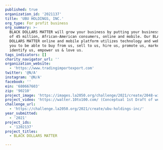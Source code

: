 ```yaml
---
published: true
organization_id: '2021137'
title: 'UBU HOLDINGS, INC.'
org_type: For profit business
org_summary: >-
  BLACK DOLLARS MATTER will grow your business by putting your business in front
  of 45 million, African-American consumers, online and mobile. Our BLACK
  DOLLARS MATTER online and mobile platform utilizes technology and webinars for
  you to be able to buy from us, sell to us, hire us, promote us, market to us,
  identify us, empower us & love us.
tags_indicators: []
charity_navigator_url: ''
organization_website:
  - 'https://www.tradingimportexport.com'
twitter: '@N/A'
instagram: '@N/A'
facebook: ''
ein: '680667603'
zip: '90210'
project_image: 'https://images.la2050.org/challenge/2021/create/2048-wide/ubu-holdings-inc.jpg'
project_video: 'https://walter.10to100.com/ (Conceptual 1st Draft of website)'
challenge_url:
  - 'https://challenge.la2050.org/2021/create/ubu-holdings-inc/'
year_submitted:
  - '2021'
project_ids:
  - '1202137'
project_titles:
  - BLACK DOLLARS MATTER

---
```

